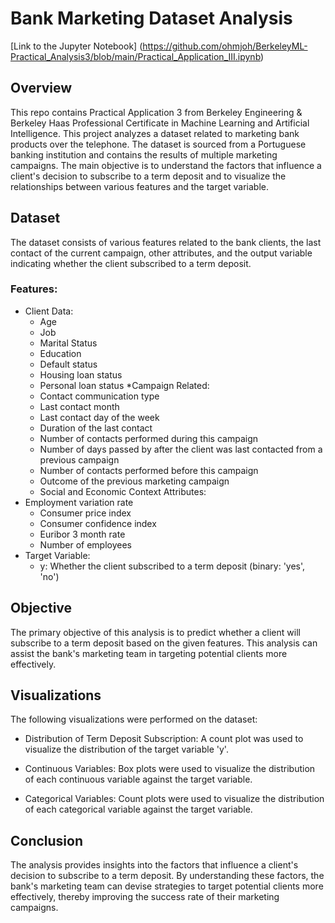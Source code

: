 # Bank Marketing Dataset Analysis

[Link to the Jupyter Notebook] (https://github.com/ohmjoh/BerkeleyML-Practical_Analysis3/blob/main/Practical_Application_III.ipynb)

## Overview
This repo contains Practical Application 3 from Berkeley Engineering & Berkeley Haas Professional Certificate in Machine Learning and Artificial Intelligence. 
This project analyzes a dataset related to marketing bank products over the telephone. The dataset is sourced from a Portuguese banking institution and contains the results of multiple marketing campaigns. The main objective is to understand the factors that influence a client's decision to subscribe to a term deposit and to visualize the relationships between various features and the target variable.

## Dataset
The dataset consists of various features related to the bank clients, the last contact of the current campaign, other attributes, and the output variable indicating whether the client subscribed to a term deposit.

### Features:
* Client Data:
  - Age
  - Job
  - Marital Status
  - Education
  - Default status
  - Housing loan status
  - Personal loan status
*Campaign Related:
  - Contact communication type
  - Last contact month
  - Last contact day of the week
  - Duration of the last contact
  - Number of contacts performed during this campaign
  - Number of days passed by after the client was last contacted from a previous campaign
  - Number of contacts performed before this campaign
  - Outcome of the previous marketing campaign
  - Social and Economic Context Attributes:
* Employment variation rate
  - Consumer price index
  - Consumer confidence index
  - Euribor 3 month rate
  - Number of employees
* Target Variable:
  - y: Whether the client subscribed to a term deposit (binary: 'yes', 'no')

## Objective
The primary objective of this analysis is to predict whether a client will subscribe to a term deposit based on the given features. This analysis can assist the bank's marketing team in targeting potential clients more effectively.

## Visualizations
The following visualizations were performed on the dataset:

- Distribution of Term Deposit Subscription: A count plot was used to visualize the distribution of the target variable 'y'.

- Continuous Variables: Box plots were used to visualize the distribution of each continuous variable against the target variable.

- Categorical Variables: Count plots were used to visualize the distribution of each categorical variable against the target variable.

## Conclusion
The analysis provides insights into the factors that influence a client's decision to subscribe to a term deposit. By understanding these factors, the bank's marketing team can devise strategies to target potential clients more effectively, thereby improving the success rate of their marketing campaigns.
